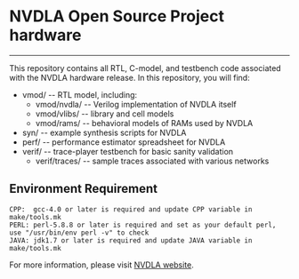 # NVDLA Open Source Project hardware
---

This repository contains all RTL, C-model, and testbench code associated with the NVDLA hardware release.  In this repository, you will find:

  * vmod/ -- RTL model, including:
    * vmod/nvdla/ -- Verilog implementation of NVDLA itself
    * vmod/vlibs/ -- library and cell models
    * vmod/rams/ -- behavioral models of RAMs used by NVDLA
  * syn/ -- example synthesis scripts for NVDLA
  * perf/ -- performance estimator spreadsheet for NVDLA
  * verif/ -- trace-player testbench for basic sanity validation
    * verif/traces/ -- sample traces associated with various networks

## Environment Requirement
    CPP:  gcc-4.0 or later is required and update CPP variable in make/tools.mk
    PERL: perl-5.8.8 or later is required and set as your default perl, use "/usr/bin/env perl -v" to check
    JAVA: jdk1.7 or later is required and update JAVA variable in make/tools.mk

For more information, please visit [NVDLA website](http://nvdla.org/).

